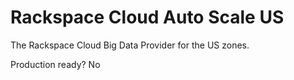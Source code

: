 Rackspace Cloud Auto Scale US
=============================

The Rackspace Cloud Big Data Provider for the US zones.

Production ready?
No
